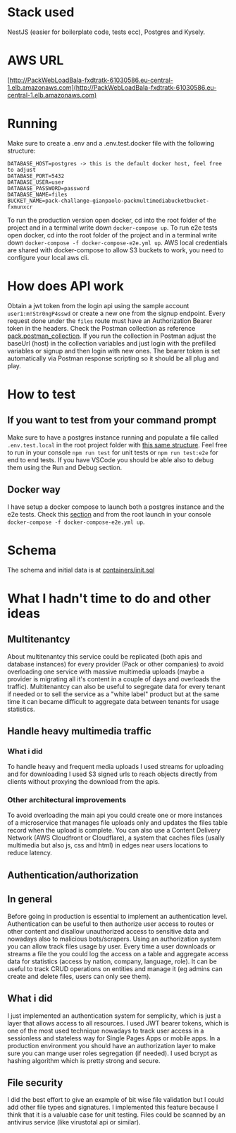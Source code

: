 # Stack used
NestJS (easier for boilerplate code, tests ecc), Postgres and Kysely.

# AWS URL
[http://PackWebLoadBala-fxdtratk-61030586.eu-central-1.elb.amazonaws.com](http://PackWebLoadBala-fxdtratk-61030586.eu-central-1.elb.amazonaws.com)

# Running
Make sure to create a .env and a .env.test.docker file with the following structure:
```
DATABASE_HOST=postgres -> this is the default docker host, feel free to adjust
DATABASE_PORT=5432
DATABASE_USER=user
DATABASE_PASSWORD=password
DATABASE_NAME=files
BUCKET_NAME=pack-challange-gianpaolo-packmultimediabucketbucket-fxmunxcr
```
To run the production version open docker, cd into the root folder of the project and in a terminal write down `docker-compose up`.
To run e2e tests open docker, cd into the root folder of the project and in a terminal write down `docker-compose -f docker-compose-e2e.yml up`.
AWS local credentials are shared with docker-compose to allow S3 buckets to work, you need to configure your local aws cli.

# How does API work
Obtain a jwt token from the login api using the sample account `user1:m!Str0ngP4sswd` or create a new one from the signup endpoint.
Every request done under the `files` route must have an Authorization Bearer token in the headers.
Check the Postman collection as reference [pack.postman_collection](pack.postman_collection).
If you run the collection in Postman adjust the baseUrl (host) in the collection variables and just login with the prefilled variables or signup and then login with new ones. The bearer token is set automatically via Postman response scripting so it should be all plug and play.

# How to test

## If you want to test from your command prompt
Make sure to have a postgres instance running and populate a file called `.env.test.local` in the root project folder with [this same structure](#running).
Feel free to run in your console `npm run test` for unit tests or `npm run test:e2e` for end to end tests.
If you have VSCode you should be able also to debug them using the Run and Debug section.

## Docker way
I have setup a docker compose to launch both a postgres instance and the e2e tests. Check this [section](#if-you-want-to-test-from-your-command-prompt) and from the root launch in your console `docker-compose -f docker-compose-e2e.yml up`.

# Schema
The schema and initial data is at [containers/init.sql](./containers/init.sql)

# What I hadn't time to do and other ideas

## Multitenantcy
About multitenantcy this service could be replicated (both apis and database instances) for every provider (Pack or other companies) to avoid overloading one service with massive multimedia uploads
(maybe a provider is migrating all it's content in a couple of days and overloads the traffic). Multitenantcy can also be useful to segregate data for every tenant if needed or to sell the service as a "white label" product but at the same time it can became difficult to aggregate data between tenants for usage statistics.

## Handle heavy multimedia traffic
### What i did
To handle heavy and frequent media uploads I used streams for uploading and for downloading I used S3 signed urls to reach objects directly from clients without proxying the download from the apis. 
### Other architectural improvements
To avoid overloading the main api you could create one or more instances of a microservice that manages file uploads only and updates the files table record when the upload is complete. You can also use a Content Delivery Network (AWS Cloudfront or Cloudflare), a system that caches files (usally multimedia but also js, css and html) in edges near users locations to reduce latency.

## Authentication/authorization
## In general
Before going in production is essential to implement an authentication level. Authentication can be useful to then authorize user access to routes or other content and disallow unauthorized access to sensitive data and nowadays also to malicious bots/scrapers.
Using an authorization system you can allow track files usage by user. Every time a user downloads or streams a file the you could log the access on a table and aggregate access data for statistics (access by nation, company, language, role). 
It can be useful to track CRUD operations on entities and manage it (eg admins can create and delete files, users can only see them).
## What i did
I just implemented an authentication system for semplicity, which is just a layer that allows access to all resources. I used JWT bearer tokens, which is one of the most used technique nowadays to track user access in a sessionless and stateless way for Single Pages Apps or mobile apps.
In a production environment you should have an authorization layer to make sure you can mange user roles segregation (if needed).
I used bcrypt as hashing algorithm which is pretty strong and secure.

## File security
I did the best effort to give an example of bit wise file validation but I could add other file types and signatures. I implemented this feature because I think that it is a valuable case for unit testing.
Files could be scanned by an antivirus service (like virustotal api or similar).
